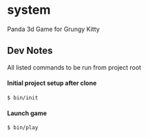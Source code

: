 # system

Panda 3d Game for Grungy Kitty

## Dev Notes

All listed commands to be run from project root

#### Initial project setup after clone
```
$ bin/init
```

#### Launch game
```
$ bin/play
```
